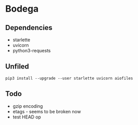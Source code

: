 # Bodega

## Dependencies

 - starlette
 - uvicorn
 - python3-requests

## Unfiled

    pip3 install --upgrade --user starlette uvicorn aiofiles

## Todo

 - gzip encoding
 - etags - seems to be broken now
 - test HEAD op

